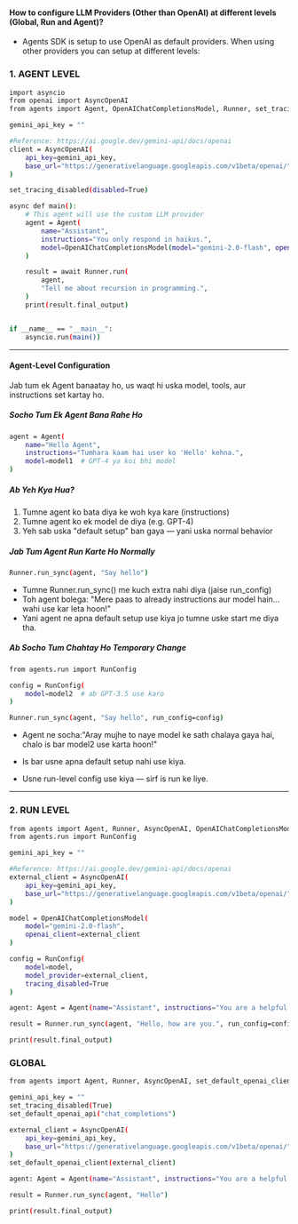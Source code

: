 
#### How to configure LLM Providers (Other than OpenAI) at different levels (Global, Run and Agent)?
* Agents SDK is setup to use OpenAI as default providers. When using other providers you can setup at different levels:

### 1. AGENT LEVEL
```bash
import asyncio
from openai import AsyncOpenAI
from agents import Agent, OpenAIChatCompletionsModel, Runner, set_tracing_disabled

gemini_api_key = ""

#Reference: https://ai.google.dev/gemini-api/docs/openai
client = AsyncOpenAI(
    api_key=gemini_api_key,
    base_url="https://generativelanguage.googleapis.com/v1beta/openai/",
)

set_tracing_disabled(disabled=True)

async def main():
    # This agent will use the custom LLM provider
    agent = Agent(
        name="Assistant",
        instructions="You only respond in haikus.",
        model=OpenAIChatCompletionsModel(model="gemini-2.0-flash", openai_client=client),
    )

    result = await Runner.run(
        agent,
        "Tell me about recursion in programming.",
    )
    print(result.final_output)


if __name__ == "__main__":
    asyncio.run(main())
```
________________________________________________________________________________________________________

#### Agent-Level Configuration 
Jab tum ek Agent banaatay ho, us waqt hi uska model, tools, aur instructions set kartay ho.

##### Socho Tum Ek Agent Bana Rahe Ho
```bash
agent = Agent(
    name="Hello Agent",
    instructions="Tumhara kaam hai user ko 'Hello' kehna.",
    model=model1  # GPT-4 ya koi bhi model
)

```
##### Ab Yeh Kya Hua?
1. Tumne agent ko bata diya ke woh kya kare (instructions)
2. Tumne agent ko ek model de diya (e.g. GPT-4)
3. Yeh sab uska "default setup" ban gaya — yani uska normal behavior


##### Jab Tum Agent Run Karte Ho Normally
```bash
Runner.run_sync(agent, "Say hello")
```

* Tumne Runner.run_sync() me kuch extra nahi diya (jaise run_config)
* Toh agent bolega: "Mere paas to already instructions aur model hain... wahi use kar leta hoon!"
* Yani agent ne apna default setup use kiya jo tumne uske start me diya tha.

##### Ab Socho Tum Chahtay Ho Temporary Change
```bash
from agents.run import RunConfig

config = RunConfig(
    model=model2  # ab GPT-3.5 use karo
)

Runner.run_sync(agent, "Say hello", run_config=config)
```
* Agent ne socha:"Aray mujhe to naye model ke sath chalaya gaya hai, chalo is bar model2 use karta hoon!"

* Is bar usne apna default setup nahi use kiya.
*  Usne run-level config use kiya — sirf is run ke liye.

________________________________________________________________________________________________________

### 2. RUN LEVEL
```bash
from agents import Agent, Runner, AsyncOpenAI, OpenAIChatCompletionsModel
from agents.run import RunConfig

gemini_api_key = ""

#Reference: https://ai.google.dev/gemini-api/docs/openai
external_client = AsyncOpenAI(
    api_key=gemini_api_key,
    base_url="https://generativelanguage.googleapis.com/v1beta/openai/",
)

model = OpenAIChatCompletionsModel(
    model="gemini-2.0-flash",
    openai_client=external_client
)

config = RunConfig(
    model=model,
    model_provider=external_client,
    tracing_disabled=True
)

agent: Agent = Agent(name="Assistant", instructions="You are a helpful assistant")

result = Runner.run_sync(agent, "Hello, how are you.", run_config=config)

print(result.final_output)
```

### GLOBAL
```bash
from agents import Agent, Runner, AsyncOpenAI, set_default_openai_client, set_tracing_disabled, set_default_openai_api

gemini_api_key = ""
set_tracing_disabled(True)
set_default_openai_api("chat_completions")

external_client = AsyncOpenAI(
    api_key=gemini_api_key,
    base_url="https://generativelanguage.googleapis.com/v1beta/openai/",
)
set_default_openai_client(external_client)

agent: Agent = Agent(name="Assistant", instructions="You are a helpful assistant", model="gemini-2.0-flash")

result = Runner.run_sync(agent, "Hello")

print(result.final_output)
```